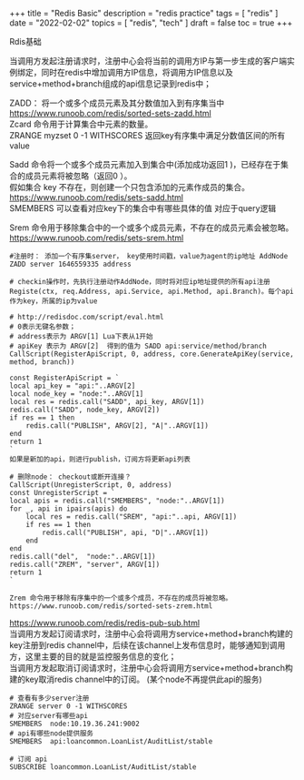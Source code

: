 +++
title = "Redis Basic"
description = "redis practice"
tags = [
    "redis"
]
date = "2022-02-02"
topics = [
    "redis",
    "tech"
]
draft = false
toc = true
+++

Rdis基础

当调用方发起注册请求时，注册中心会将当前的调用方IP与第一步生成的客户端实例绑定，同时在redis中增加调用方IP信息，将调用方IP信息以及service+method+branch组成的api信息记录到redis中；

ZADD： 将一个或多个成员元素及其分数值加入到有序集当中   
https://www.runoob.com/redis/sorted-sets-zadd.html  
Zcard 命令用于计算集合中元素的数量。  
ZRANGE myzset 0 -1 WITHSCORES 返回key有序集中满足分数值区间的所有value  

Sadd 命令将一个或多个成员元素加入到集合中(添加成功返回1 )，已经存在于集合的成员元素将被忽略（返回0 ）。  
假如集合 key 不存在，则创建一个只包含添加的元素作成员的集合。  
https://www.runoob.com/redis/sets-sadd.html   
SMEMBERS 可以查看对应key下的集合中有哪些具体的值 对应于query逻辑  

Srem 命令用于移除集合中的一个或多个成员元素，不存在的成员元素会被忽略。  
https://www.runoob.com/redis/sets-srem.html  

```
#注册时： 添加一个有序集server， key使用时间戳，value为agent的ip地址 AddNode  
ZADD server 1646559335 address  

# checkin操作时，先执行注册动作AddNode，同时将对应ip地址提供的所有api注册 Registe(ctx, req.Address, api.Service, api.Method, api.Branch)。每个api作为key，所属的ip为value

# http://redisdoc.com/script/eval.html 
# 0表示无键名参数； 
# address表示为 ARGV[1] Lua下表从1开始
# apiKey 表示为 ARGV[2]  得到的值为 SADD api:service/method/branch
CallScript(RegisterApiScript, 0, address, core.GenerateApiKey(service, method, branch))

const RegisterApiScript = `
local api_key = "api:"..ARGV[2]
local node_key = "node:"..ARGV[1]
local res = redis.call("SADD", api_key, ARGV[1])
redis.call("SADD", node_key, ARGV[2])
if res == 1 then 
	redis.call("PUBLISH", ARGV[2], "A|"..ARGV[1])
end
return 1
`
如果是新加的api，则进行publish，订阅方将更新api列表

# 删除node： checkout或断开连接？ 
CallScript(UnregisterScript, 0, address)
const UnregisterScript = `
local apis = redis.call("SMEMBERS", "node:"..ARGV[1])
for _, api in ipairs(apis) do
	local res = redis.call("SREM", "api:"..api, ARGV[1])
	if res == 1 then
		redis.call("PUBLISH", api, "D|"..ARGV[1])
	end
end
redis.call("del",  "node:"..ARGV[1])
redis.call("ZREM", "server", ARGV[1])
return 1
`

Zrem 命令用于移除有序集中的一个或多个成员，不存在的成员将被忽略。  
https://www.runoob.com/redis/sorted-sets-zrem.html

```

https://www.runoob.com/redis/redis-pub-sub.html   
当调用方发起订阅请求时，注册中心会将调用方service+method+branch构建的key注册到redis channel中，后续在该channel上发布信息时，能够通知到调用方，这里主要的目的就是监控服务信息的变化；  
当调用方发起取消订阅请求时，注册中心会将调用方service+method+branch构建的key取消redis channel中的订阅。 (某个node不再提供此api的服务)  


```
# 查看有多少server注册
ZRANGE server 0 -1 WITHSCORES
# 对应server有哪些api
SMEMBERS  node:10.19.36.241:9002
# api有哪些node提供服务
SMEMBERS  api:loancommon.LoanList/AuditList/stable

# 订阅 api
SUBSCRIBE loancommon.LoanList/AuditList/stable

```